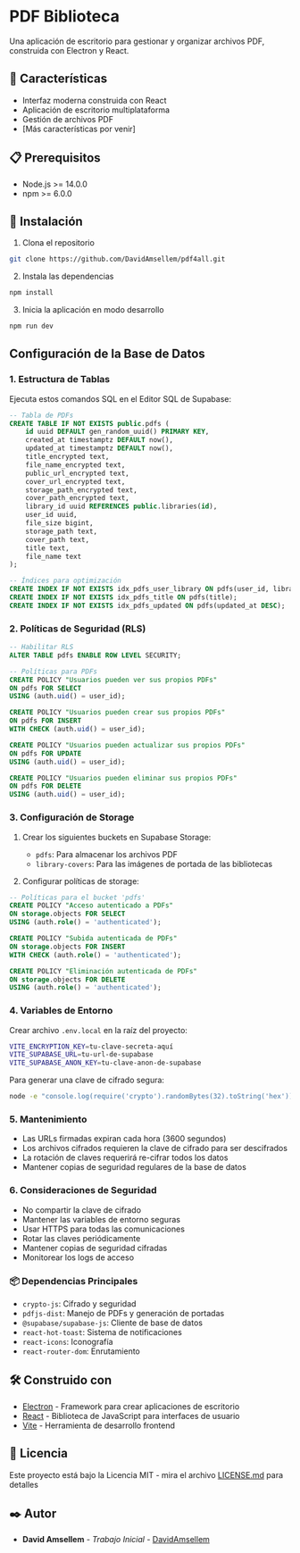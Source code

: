 # PDF Biblioteca

Una aplicación de escritorio para gestionar y organizar archivos PDF, construida con Electron y React.

## 🚀 Características

- Interfaz moderna construida con React
- Aplicación de escritorio multiplataforma
- Gestión de archivos PDF
- [Más características por venir]

## 📋 Prerequisitos

- Node.js >= 14.0.0
- npm >= 6.0.0

## 🔧 Instalación

1. Clona el repositorio
```bash
git clone https://github.com/DavidAmsellem/pdf4all.git
```

2. Instala las dependencias
```bash
npm install
```

3. Inicia la aplicación en modo desarrollo
```bash
npm run dev
```

## Configuración de la Base de Datos

### 1. Estructura de Tablas

Ejecuta estos comandos SQL en el Editor SQL de Supabase:

```sql
-- Tabla de PDFs
CREATE TABLE IF NOT EXISTS public.pdfs (
    id uuid DEFAULT gen_random_uuid() PRIMARY KEY,
    created_at timestamptz DEFAULT now(),
    updated_at timestamptz DEFAULT now(),
    title_encrypted text,
    file_name_encrypted text,
    public_url_encrypted text,
    cover_url_encrypted text,
    storage_path_encrypted text,
    cover_path_encrypted text,
    library_id uuid REFERENCES public.libraries(id),
    user_id uuid,
    file_size bigint,
    storage_path text,
    cover_path text,
    title text,
    file_name text
);

-- Índices para optimización
CREATE INDEX IF NOT EXISTS idx_pdfs_user_library ON pdfs(user_id, library_id);
CREATE INDEX IF NOT EXISTS idx_pdfs_title ON pdfs(title);
CREATE INDEX IF NOT EXISTS idx_pdfs_updated ON pdfs(updated_at DESC);
```

### 2. Políticas de Seguridad (RLS)

```sql
-- Habilitar RLS
ALTER TABLE pdfs ENABLE ROW LEVEL SECURITY;

-- Políticas para PDFs
CREATE POLICY "Usuarios pueden ver sus propios PDFs"
ON pdfs FOR SELECT
USING (auth.uid() = user_id);

CREATE POLICY "Usuarios pueden crear sus propios PDFs"
ON pdfs FOR INSERT
WITH CHECK (auth.uid() = user_id);

CREATE POLICY "Usuarios pueden actualizar sus propios PDFs"
ON pdfs FOR UPDATE
USING (auth.uid() = user_id);

CREATE POLICY "Usuarios pueden eliminar sus propios PDFs"
ON pdfs FOR DELETE
USING (auth.uid() = user_id);
```

### 3. Configuración de Storage

1. Crear los siguientes buckets en Supabase Storage:
   - `pdfs`: Para almacenar los archivos PDF
   - `library-covers`: Para las imágenes de portada de las bibliotecas

2. Configurar políticas de storage:

```sql
-- Políticas para el bucket 'pdfs'
CREATE POLICY "Acceso autenticado a PDFs"
ON storage.objects FOR SELECT
USING (auth.role() = 'authenticated');

CREATE POLICY "Subida autenticada de PDFs"
ON storage.objects FOR INSERT
WITH CHECK (auth.role() = 'authenticated');

CREATE POLICY "Eliminación autenticada de PDFs"
ON storage.objects FOR DELETE
USING (auth.role() = 'authenticated');
```

### 4. Variables de Entorno

Crear archivo `.env.local` en la raíz del proyecto:

```bash
VITE_ENCRYPTION_KEY=tu-clave-secreta-aquí
VITE_SUPABASE_URL=tu-url-de-supabase
VITE_SUPABASE_ANON_KEY=tu-clave-anon-de-supabase
```

Para generar una clave de cifrado segura:

```bash
node -e "console.log(require('crypto').randomBytes(32).toString('hex'))"
```

### 5. Mantenimiento

- Las URLs firmadas expiran cada hora (3600 segundos)
- Los archivos cifrados requieren la clave de cifrado para ser descifrados
- La rotación de claves requerirá re-cifrar todos los datos
- Mantener copias de seguridad regulares de la base de datos

### 6. Consideraciones de Seguridad

- No compartir la clave de cifrado
- Mantener las variables de entorno seguras
- Usar HTTPS para todas las comunicaciones
- Rotar las claves periódicamente
- Mantener copias de seguridad cifradas
- Monitorear los logs de acceso

### 📦 Dependencias Principales

- `crypto-js`: Cifrado y seguridad
- `pdfjs-dist`: Manejo de PDFs y generación de portadas
- `@supabase/supabase-js`: Cliente de base de datos
- `react-hot-toast`: Sistema de notificaciones
- `react-icons`: Iconografía
- `react-router-dom`: Enrutamiento

## 🛠️ Construido con

- [Electron](https://www.electronjs.org/) - Framework para crear aplicaciones de escritorio
- [React](https://reactjs.org/) - Biblioteca de JavaScript para interfaces de usuario
- [Vite](https://vitejs.dev/) - Herramienta de desarrollo frontend

## 📄 Licencia

Este proyecto está bajo la Licencia MIT - mira el archivo [LICENSE.md](LICENSE.md) para detalles

## ✒️ Autor

* **David Amsellem** - *Trabajo Inicial* - [DavidAmsellem](https://github.com/DavidAmsellem)